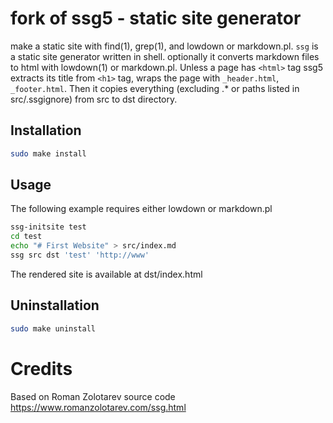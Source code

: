 # fork of ssg5 - static site generator

make a static site with find(1), grep(1), and lowdown or markdown.pl.
`ssg` is a static site generator written in shell. optionally it converts markdown files to html with lowdown(1) or markdown.pl.
Unless a page has `<html>` tag ssg5 extracts its title from `<h1>` tag, wraps the page with `_header.html`, `_footer.html`.
Then it copies everything (excluding .* or paths listed in src/.ssgignore) from src to dst directory.

## Installation

```sh
sudo make install
```

## Usage

The following example requires either lowdown or markdown.pl

```sh
ssg-initsite test
cd test
echo "# First Website" > src/index.md
ssg src dst 'test' 'http://www'
```

The rendered site is available at dst/index.html

## Uninstallation

```sh
sudo make uninstall
```

# Credits

Based on Roman Zolotarev <hi at romanzolotarev dot com> source code
https://www.romanzolotarev.com/ssg.html
